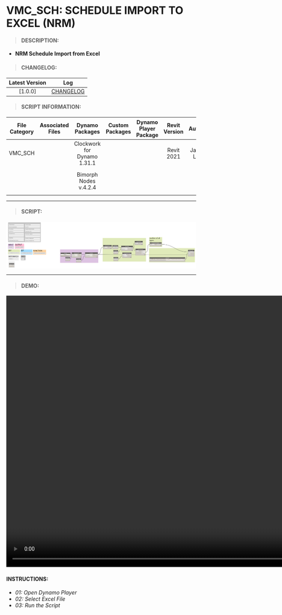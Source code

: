# VMC_SCH: SCHEDULE IMPORT TO EXCEL (NRM)

> #### DESCRIPTION: 
- **NRM Schedule Import from Excel**

> #### CHANGELOG:

| Latest Version | Log |
| :-------: | :----: | 
|[1.0.0] | [CHANGELOG](/_scripts/_project/263_VMC/SCHEDULES/changelog/VMC_SCH_SchedulesInput.md) |

> #### SCRIPT INFORMATION: 

| File Category| Associated Files | Dynamo Packages | Custom Packages | Dynamo Player Package | Revit Version | Author | Reviewed By | File Name & Location |
| :-------: | :----: | :---: | :---: | :---: | :---: | :---: | :--: | :--:
| VMC_SCH  |  | Clockwork for Dynamo 1.31.1 | | | Revit 2021 | Jacky Luk |  | VMC_SCH_ScheduleInput
|           |  | Bimorph Nodes v.4.2.4 | | | | | | (https://bimcapcom.sharepoint.com/:f:/s/BCP-Main/EiQ5KMgVhbtDvtDd-iySdnMBGykHXOd8O1JLJWUW0KqRtg?e=2rIsC7)                             


----------------------------------------------------------------
> #### SCRIPT: 
<img src="./_scripts/_project/263_VMC/SCHEDULES/images/VMC_SCH_SchedulesInput.png">


------------------------------------------------------------------------------

> #### DEMO: 
<video width="1280" height="720" controls>
 <source src="./_scripts/_project/263_VMC/SCHEDULES/demo/VMC_SCH_SchedulesInput.mp4" type="video/mp4">
</video>

#### INSTRUCTIONS: 
- *01: Open Dynamo Player*
- *02: Select Excel File*
- *03: Run the Script*